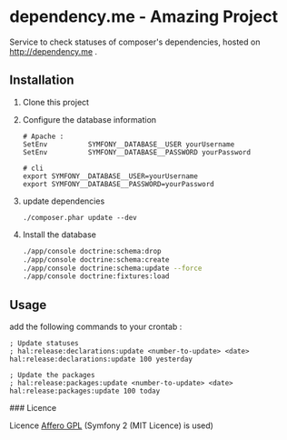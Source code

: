 # dependency.me - Amazing Project

Service to check statuses of composer's dependencies, hosted on http://dependency.me .

## Installation

1.  Clone this project

2. Configure the database information

    ```
    # Apache :
    SetEnv          SYMFONY__DATABASE__USER yourUsername
    SetEnv          SYMFONY__DATABASE__PASSWORD yourPassword
    ```

    ```
    # cli
    export SYMFONY__DATABASE__USER=yourUsername
    export SYMFONY__DATABASE__PASSWORD=yourPassword
    ```

3.  update dependencies

    ```
    ./composer.phar update --dev
    ```

4.  Install the database

    ```bash
    ./app/console doctrine:schema:drop
    ./app/console doctrine:schema:create
    ./app/console doctrine:schema:update --force
    ./app/console doctrine:fixtures:load
    ```
## Usage

add the following commands to your crontab :

    ; Update statuses
    ; hal:release:declarations:update <number-to-update> <date>
    hal:release:declarations:update 100 yesterday

    ; Update the packages
    ; hal:release:packages:update <number-to-update> <date>
    hal:release:packages:update 100 today


### Licence

Licence [Affero GPL](http://www.gnu.org/licenses/why-affero-gpl.html)
(Symfony 2 (MIT Licence) is used)
